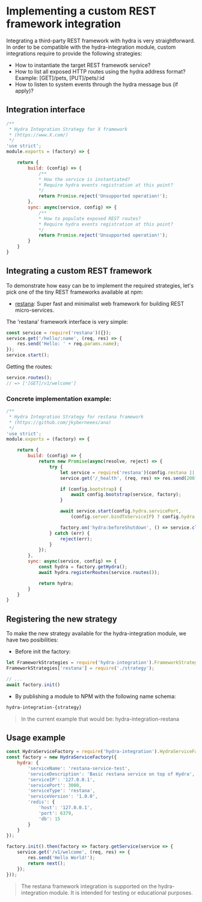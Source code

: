 # Implementing a custom REST framework integration
Integrating a third-party REST framework with hydra is very straightforward.
In order to be compatible with the  hydra-integration module, custom integrations require to provide the following strategies:
* How to instantiate the target REST framewotk service?
* How to list all exposed HTTP routes using the hydra address format? Example: [GET]/pets, [PUT]/pets/:id
* How to listen to system events through the hydra message bus (if apply)? 

## Integration interface
```js
/**
 * Hydra Integration Strategy for X framework
 * (https://www.X.com/)
 */
'use strict';
module.exports = (factory) => {

    return {
        build: (config) => {
            /**
            * How the service is instantiated?
            * Require hydra events registration at this point?
            */
            return Promise.reject('Unsupported operation!');
        },
        sync: async(service, config) => {
            /**
            * How to populate exposed REST routes?
            * Require hydra events registration at this point?
            */
            return Promise.reject('Unsupported operation!');
        }
    }
}
```

## Integrating a custom REST framework
To demonstrate how easy can be to implement the required strategies, let's pick one of the tiny REST frameworks available at npm:
* [restana](https://www.npmjs.com/package/restana): Super fast and minimalist web framework for building REST micro-services.

The 'restana' framework interface is very simple:
```js
const service = require('restana')({});
service.get('/hello/:name', (req, res) => {
    res.send('Hello: ' + req.params.name);
});
service.start();
```
Getting the routes:
```js
service.routes();
// => ['[GET]/v1/welcome']
```

### Concrete implementation example:
```js
/**
 * Hydra Integration Strategy for restana framework
 * (https://github.com/jkyberneees/ana)
 */
'use strict';
module.exports = (factory) => {

    return {
        build: (config) => {
            return new Promise(async(resolve, reject) => {
                try {
                    let service = require('restana')(config.restana || {});
                    service.get('/_health', (req, res) => res.send(200));

                    if (config.bootstrap) {
                        await config.bootstrap(service, factory);
                    }

                    await service.start(config.hydra.servicePort,
                        (config.server.bindToServiceIP) ? config.hydra.serviceIP : null);

                    factory.on('hydra:beforeShutdown', () => service.close());
                } catch (err) {
                    reject(err);
                }
            });
        },
        sync: async(service, config) => {
            const hydra = factory.getHydra();
            await hydra.registerRoutes(service.routes());

            return hydra;
        }
    }
}
```

## Registering the new strategy
To make the new strategy available for the hydra-integration module, we have two posibilities:
* Before init the factory:
```js
let FrameworkStrategies = require('hydra-integration').FrameworkStrategies;
FrameworkStrategies['restana'] = require('./strategy');

// ...
await factory.init()
```
* By publishing a module to NPM with the following name schema:
```bash
hydra-integration-{strategy}
```
> In the current example that would be: hydra-integration-restana

## Usage example
```js
const HydraServiceFactory = require('hydra-integration').HydraServiceFactory;
const factory = new HydraServiceFactory({
    hydra: {
        'serviceName': 'restana-service-test',
        'serviceDescription': 'Basic restana service on top of Hydra',
        'serviceIP': '127.0.0.1',
        'servicePort': 3000,
        'serviceType': 'restana',
        'serviceVersion': '1.0.0',
        'redis': {
            'host': '127.0.0.1',
            'port': 6379,
            'db': 15
        }
    }
});

factory.init().then(factory => factory.getService(service => {
    service.get('/v1/welcome', (req, res) => {
        res.send('Hello World!');
        return next();
    });
}));
```
> The restana framework integration is supported on the hydra-integration module. It is intended for testing or educational purposes. 